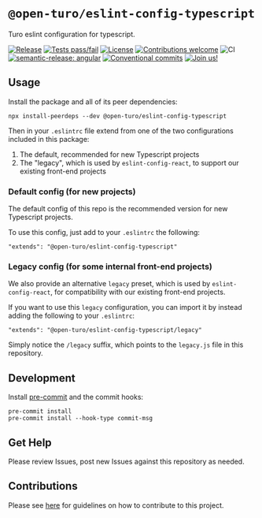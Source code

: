 # `@open-turo/eslint-config-typescript`

Turo eslint configuration for typescript.

[![Release](https://img.shields.io/github/v/release/open-turo/eslint-config-typescript)](https://github.com/open-turo/eslint-config-typescript/releases/)
[![Tests pass/fail](https://img.shields.io/github/workflow/status/open-turo/eslint-config-typescript/CI)](https://github.com/open-turo/eslint-config-typescript/actions/)
[![License](https://img.shields.io/github/license/open-turo/eslint-config-typescript)](./LICENSE)
[![Contributions welcome](https://img.shields.io/badge/contributions-welcome-brightgreen.svg)](https://github.com/dwyl/esta/issues)
![CI](https://github.com/open-turo/eslint-config-typescript/actions/workflows/release.yaml/badge.svg)
[![semantic-release: angular](https://img.shields.io/badge/semantic--release-angular-e10079?logo=semantic-release)](https://github.com/semantic-release/semantic-release)
[![Conventional commits](https://img.shields.io/badge/conventional%20commits-1.0.2-%23FE5196?logo=conventionalcommits&logoColor=white)](https://conventionalcommits.org)
[![Join us!](https://img.shields.io/badge/Turo-Join%20us%21-593CFB.svg)](https://turo.com/jobs)

## Usage

Install the package and all of its peer dependencies:

```shell
npx install-peerdeps --dev @open-turo/eslint-config-typescript
```

Then in your `.eslintrc` file extend from one of the two configurations included in this package:

1. The default, recommended for new Typescript projects
2. The "legacy", which is used by `eslint-config-react`, to support our existing front-end projects

### Default config (for new projects)

The default config of this repo is the recommended version for new Typescript projects.

To use this config, just add to your `.eslintrc` the following:

```
"extends": "@open-turo/eslint-config-typescript"
```

### Legacy config (for some internal front-end projects)

We also provide an alternative `legacy` preset, which is used by `eslint-config-react`, for compatibility with our
existing front-end projects.

If you want to use this `legacy` configuration, you can import it by instead adding the following to your `.eslintrc`:

```
"extends": "@open-turo/eslint-config-typescript/legacy"
```

Simply notice the `/legacy` suffix, which points to the `legacy.js` file in this repository.

## Development

Install [pre-commit](https://pre-commit.com/) and the commit hooks:

```shell
pre-commit install
pre-commit install --hook-type commit-msg
```

## Get Help

Please review Issues, post new Issues against this repository as needed.

## Contributions

Please see [here](https://github.com/open-turo/contributions) for guidelines on how to contribute to this project.
